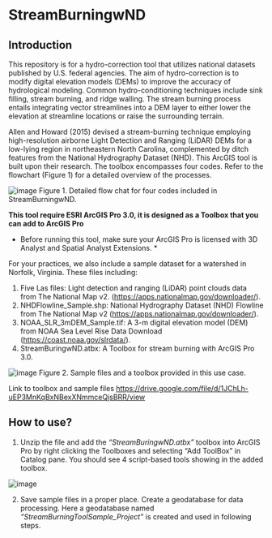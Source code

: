 # StreamBurningwND

## Introduction
This repository is for a hydro-correction tool that utilizes national datasets published by U.S. federal agencies. The aim of hydro-correction is to modify digital elevation models (DEMs) to improve the accuracy of hydrological modeling. Common hydro-conditioning techniques include sink filling, stream burning, and ridge walling. The stream burning process entails integrating vector streamlines into a DEM layer to either lower the elevation at streamline locations or raise the surrounding terrain.

Allen and Howard (2015) devised a stream-burning technique employing high-resolution airborne Light Detection and Ranging (LiDAR) DEMs for a low-lying region in northeastern North Carolina, complemented by ditch features from the National Hydrography Dataset (NHD). This ArcGIS tool is built upon their research. The toolbox encompasses four codes. Refer to the flowchart (Figure 1) for a detailed overview of the processes. 

 ![image](https://github.com/Y-HChen/StreamBurningwND/assets/127795437/568142e9-0e8f-47f5-8ed0-08f03febc8ac)
Figure 1. Detailed flow chat for four codes included in StreamBurningwND.

**This tool require ESRI ArcGIS Pro 3.0, it is designed as a Toolbox that you can add to ArcGIS Pro**
*	Before running this tool, make sure your ArcGIS Pro is licensed with 3D Analyst and Spatial Analyst Extensions. *

For your practices, we also include a sample dataset for a watershed in Norfolk, Virginia. These files including: 
1.	Five Las files: Light detection and ranging (LiDAR) point clouds data from The National Map v2. (https://apps.nationalmap.gov/downloader/).
2.	NHDFlowline_Sample.shp: National Hydrography Dataset (NHD) Flowline from The National Map v2 (https://apps.nationalmap.gov/downloader/). 
3.	NOAA_SLR_3mDEM_Sample.tif: A 3-m digital elevation model (DEM) from NOAA Sea Level Rise Data Download (https://coast.noaa.gov/slrdata/).
4.	StreamBuringwND.atbx: A Toolbox for stream burning with ArcGIS Pro 3.0.

![image](https://github.com/Y-HChen/StreamBurningwND/assets/127795437/65d11cf3-1cfa-4479-bd45-b6aeb5af4301)
Figure 2. Sample files and a toolbox provided in this use case.

Link to toolbox and sample files
https://drive.google.com/file/d/1JChLh-uEP3MnKqBxNBexXNmmceQjsBRR/view

## How to use?
1. Unzip the file and add the *“StreamBuringwND.atbx”* toolbox into ArcGIS Pro by right clicking the Toolboxes and selecting “Add ToolBox” in Catalog pane. You should see 4 script-based tools showing in the added toolbox.

![image](https://github.com/Y-HChen/StreamBurningwND/assets/127795437/f4653e59-e61f-4429-a415-792dde61e91e)

2. Save sample files in a proper place. Create a geodatabase for data processing. Here a geodatabase named *“StreamBurningToolSample_Project”* is created and used in following steps.


